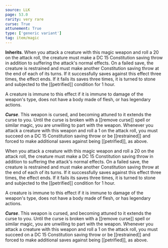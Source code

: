```yaml
---
source: LLK
page: 53.0
rarity: very rare
curse: True
attunement: True
type: ['generic variant']
tag: item/magic
---
```


**Inherits**. When you attack a creature with this magic weapon and roll a 20 on the attack roll, the creature must make a DC 15 Constitution saving throw in addition to suffering the attack's normal effects. On a failed save, the creature is restrained and must make another Constitution saving throw at the end of each of its turns. If it successfully saves against this effect three times, the effect ends. If it fails its saves three times, it is turned to stone and subjected to the [[petrified]] condition for 1 hour.

A creature is immune to this effect if it is immune to damage of the weapon's type, does not have a body made of flesh, or has legendary actions.

**_Curse_**. This weapon is cursed, and becoming attuned to it extends the curse to you. Until the curse is broken with a [[remove curse]] spell or similar magic, you are unwilling to part with the weapon. Whenever you attack a creature with this weapon and roll a 1 on the attack roll, you must succeed on a DC 15 Constitution saving throw or be [[restrained]] and forced to make additional saves against being [[petrified]], as above.


When you attack a creature with this magic weapon and roll a 20 on the attack roll, the creature must make a DC 15 Constitution saving throw in addition to suffering the attack's normal effects. On a failed save, the creature is restrained and must make another Constitution saving throw at the end of each of its turns. If it successfully saves against this effect three times, the effect ends. If it fails its saves three times, it is turned to stone and subjected to the [[petrified]] condition for 1 hour.

A creature is immune to this effect if it is immune to damage of the weapon's type, does not have a body made of flesh, or has legendary actions.

**_Curse_**. This weapon is cursed, and becoming attuned to it extends the curse to you. Until the curse is broken with a [[remove curse]] spell or similar magic, you are unwilling to part with the weapon. Whenever you attack a creature with this weapon and roll a 1 on the attack roll, you must succeed on a DC 15 Constitution saving throw or be [[restrained]] and forced to make additional saves against being [[petrified]], as above.


